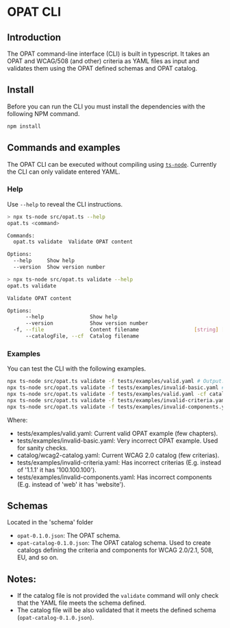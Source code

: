# OPAT CLI

## Introduction

The OPAT command-line interface (CLI) is built in typescript. It takes an OPAT and WCAG/508 (and other) criteria as YAML files as input and validates them using the OPAT defined schemas and OPAT catalog.

## Install

Before you can run the CLI you must install the dependencies with the following NPM command.

```bash
npm install
```

## Commands and examples

The OPAT CLI can be executed without compiling using [`ts-node`](https://typestrong.org/ts-node/). Currently the CLI can only validate entered YAML.

### Help

Use `--help` to reveal the CLI instructions.

```bash
> npx ts-node src/opat.ts --help
opat.ts <command>

Commands:
  opat.ts validate  Validate OPAT content

Options:
  --help     Show help                                                 [boolean]
  --version  Show version number                                       [boolean]

> npx ts-node src/opat.ts validate --help
opat.ts validate

Validate OPAT content

Options:
      --help               Show help                                   [boolean]
      --version            Show version number                         [boolean]
  -f, --file               Content filename                  [string] [required]
      --catalogFile, --cf  Catalog filename                             [string]
```

### Examples

You can test the CLI with the following examples.

```bash
npx ts-node src/opat.ts validate -f tests/examples/valid.yaml # Output: Valid!
npx ts-node src/opat.ts validate -f tests/examples/invalid-basic.yaml # Output: Invalid: ...
npx ts-node src/opat.ts validate -f tests/examples/valid.yaml -cf catalog/wcag2-catalog.yaml # Output: Valid!
npx ts-node src/opat.ts validate -f tests/examples/invalid-criteria.yaml -cf catalog/wcag2-catalog.yaml # Output: Invalid: ...
npx ts-node src/opat.ts validate -f tests/examples/invalid-components.yaml --cf catalog/wcag2-catalog.yaml # Output: Invalid: ...
```

Where:

- tests/examples/valid.yaml: Current valid OPAT example (few chapters).
- tests/examples/invalid-basic.yaml: Very incorrect OPAT example. Used for sanity checks.
- catalog/wcag2-catalog.yaml: Current WCAG 2.0 catalog (few criterias).
- tests/examples/invalid-criteria.yaml: Has incorrect criterias (E.g. instead of '1.1.1' it has '100.100.100').
- tests/examples/invalid-components.yaml: Has incorrect components (E.g. instead of 'web' it has 'website').

## Schemas

Located in the 'schema' folder

- `opat-0.1.0.json`: The OPAT schema.
- `opat-catalog-0.1.0.json`: The OPAT catalog schema. Used to create catalogs defining the criteria and components for WCAG 2.0/2.1, 508, EU, and so on.

## Notes:

- If the catalog file is not provided the `validate` command will only check that the YAML file meets the schema defined.
- The catalog file will be also validated that it meets the defined schema (`opat-catalog-0.1.0.json`).
